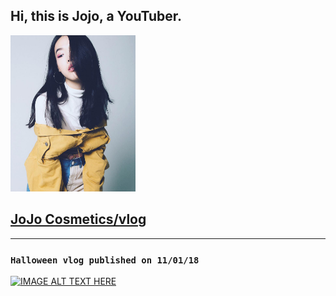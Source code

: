 ## Hi, this is Jojo, a YouTuber. 
<img width="200" src="https://github.com/jojoismore/jojoismore/blob/master/images/17457835_1445929542130512_5989253665817589175_n.jpg?raw=true"  />

## [JoJo Cosmetics/vlog](https://www.youtube.com/channel/UCUo1bQy6pQo-QoH_SlEAC3A?view_as=subscriber)

---

### `Halloween vlog published on 11/01/18`

<a href="http://www.youtube.com/watch?feature=player_embedded&v=ZJNQ40I_8G0
" target="_blank"><img src="http://img.youtube.com/vi/ZJNQ40I_8G0/0.jpg" 
alt="IMAGE ALT TEXT HERE" width="240" height="180" border="0" /></a>
